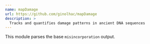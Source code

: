 ```yaml
---
name: mapDamage
url: https://github.com/ginolhac/mapDamage
description: >
  Tracks and quantifies damage patterns in ancient DNA sequences
---
```


This module parses the base `misincorporation` output.
